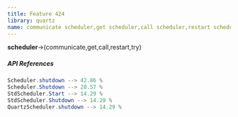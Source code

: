 ```yaml
---
title: Feature 424
library: quartz
name: communicate scheduler,get scheduler,call scheduler,restart scheduler,try scheduler
---
```


**scheduler**->(communicate,get,call,restart,try)

##### API References

```java
Scheduler.shutdown --> 42.86 %
Scheduler.Shutdown --> 28.57 %
StdScheduler.Start --> 14.29 %
StdScheduler.Shutdown --> 14.29 %
QuartzScheduler.shutdown --> 14.29 %
```
